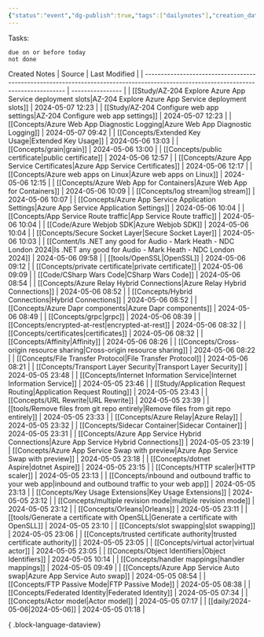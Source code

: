```yaml
---
{"status":"event","dg-publish":true,"tags":["dailynotes"],"creation_date":"2024-05-05 01:17","permalink":"/daily/2024-05-05/","dgPassFrontmatter":true}
---
```



Tasks:
```tasks
due on or before today
not done
```

Created Notes
| Source                                                                                                                              | Last Modified    |
| ----------------------------------------------------------------------------------------------------------------------------------- | ---------------- |
| [[Study/AZ-204 Explore Azure App Service deployment slots\|AZ-204 Explore Azure App Service deployment slots]]                   | 2024-05-07 12:23 |
| [[Study/AZ-204 Configure web app settings\|AZ-204 Configure web app settings]]                                                   | 2024-05-07 12:23 |
| [[Concepts/Azure Web App Diagnostic Logging\|Azure Web App Diagnostic Logging]]                                                  | 2024-05-07 09:42 |
| [[Concepts/Extended Key Usage\|Extended Key Usage]]                                                                              | 2024-05-06 13:03 |
| [[Concepts/grain\|grain]]                                                                                                        | 2024-05-06 13:00 |
| [[Concepts/public certificate\|public certificate]]                                                                              | 2024-05-06 12:57 |
| [[Concepts/Azure App Service Certificates\|Azure App Service Certificates]]                                                      | 2024-05-06 12:17 |
| [[Concepts/Azure web apps on Linux\|Azure web apps on Linux]]                                                                    | 2024-05-06 12:15 |
| [[Concepts/Azure Web App for Containers\|Azure Web App for Containers]]                                                          | 2024-05-06 10:09 |
| [[Concepts/log stream\|log stream]]                                                                                              | 2024-05-06 10:07 |
| [[Concepts/Azure App Service Application Settings\|Azure App Service Application Settings]]                                      | 2024-05-06 10:04 |
| [[Concepts/App Service Route traffic\|App Service Route traffic]]                                                                | 2024-05-06 10:04 |
| [[Code/Azure Webjob SDK\|Azure Webjob SDK]]                                                                                      | 2024-05-06 10:04 |
| [[Concepts/Secure Socket Layer\|Secure Socket Layer]]                                                                            | 2024-05-06 10:03 |
| [[Content/Is .NET any good for Audio - Mark Heath - NDC London 2024\|Is .NET any good for Audio - Mark Heath - NDC London 2024]] | 2024-05-06 09:58 |
| [[tools/OpenSSL\|OpenSSL]]                                                                                                       | 2024-05-06 09:12 |
| [[Concepts/private certificate\|private certificate]]                                                                            | 2024-05-06 09:09 |
| [[Code/CSharp Wars Code\|CSharp Wars Code]]                                                                                      | 2024-05-06 08:54 |
| [[Concepts/Azure Relay Hybrid Connections\|Azure Relay Hybrid Connections]]                                                      | 2024-05-06 08:52 |
| [[Concepts/Hybrid Connections\|Hybrid Connections]]                                                                              | 2024-05-06 08:52 |
| [[Concepts/Azure Dapr components\|Azure Dapr components]]                                                                        | 2024-05-06 08:49 |
| [[Concepts/grpc\|grpc]]                                                                                                          | 2024-05-06 08:39 |
| [[Concepts/encrypted-at-rest\|encrypted-at-rest]]                                                                                | 2024-05-06 08:32 |
| [[Concepts/certificates\|certificates]]                                                                                          | 2024-05-06 08:32 |
| [[Concepts/Affinity\|Affinity]]                                                                                                  | 2024-05-06 08:26 |
| [[Concepts/Cross-origin resource sharing\|Cross-origin resource sharing]]                                                        | 2024-05-06 08:22 |
| [[Concepts/File Transfer Protocol\|File Transfer Protocol]]                                                                      | 2024-05-06 08:21 |
| [[Concepts/Transport Layer Security\|Transport Layer Security]]                                                                  | 2024-05-05 23:48 |
| [[Concepts/Internet Information Service\|Internet Information Service]]                                                          | 2024-05-05 23:46 |
| [[Study/Application Request Routing\|Application Request Routing]]                                                               | 2024-05-05 23:43 |
| [[Concepts/URL Rewrite\|URL Rewrite]]                                                                                            | 2024-05-05 23:39 |
| [[tools/Remove files from git repo entirely\|Remove files from git repo entirely]]                                               | 2024-05-05 23:33 |
| [[Concepts/Azure Relay\|Azure Relay]]                                                                                            | 2024-05-05 23:32 |
| [[Concepts/Sidecar Container\|Sidecar Container]]                                                                                | 2024-05-05 23:31 |
| [[Concepts/Azure App Service Hybrid Connections\|Azure App Service Hybrid Connections]]                                          | 2024-05-05 23:19 |
| [[Concepts/Azure App Service Swap with preview\|Azure App Service Swap with preview]]                                            | 2024-05-05 23:18 |
| [[Concepts/dotnet Aspire\|dotnet Aspire]]                                                                                        | 2024-05-05 23:15 |
| [[Concepts/HTTP scaler\|HTTP scaler]]                                                                                            | 2024-05-05 23:13 |
| [[Concepts/inbound and outbound traffic to your web app\|inbound and outbound traffic to your web app]]                          | 2024-05-05 23:13 |
| [[Concepts/Key Usage Extensions\|Key Usage Extensions]]                                                                          | 2024-05-05 23:12 |
| [[Concepts/multiple revision mode\|multiple revision mode]]                                                                      | 2024-05-05 23:12 |
| [[Concepts/Orleans\|Orleans]]                                                                                                    | 2024-05-05 23:11 |
| [[tools/Generate a certificate with OpenSLL\|Generate a certificate with OpenSLL]]                                               | 2024-05-05 23:10 |
| [[Concepts/slot swapping\|slot swapping]]                                                                                        | 2024-05-05 23:06 |
| [[Concepts/trusted certificate authority\|trusted certificate authority]]                                                        | 2024-05-05 23:05 |
| [[Concepts/virtual actor\|virtual actor]]                                                                                        | 2024-05-05 23:05 |
| [[Concepts/Object Identifiers\|Object Identifiers]]                                                                              | 2024-05-05 10:14 |
| [[Concepts/handler mappings\|handler mappings]]                                                                                  | 2024-05-05 09:49 |
| [[Concepts/Azure App Service Auto swap\|Azure App Service Auto swap]]                                                            | 2024-05-05 08:54 |
| [[Concepts/FTP Passive Mode\|FTP Passive Mode]]                                                                                  | 2024-05-05 08:38 |
| [[Concepts/Federated Identity\|Federated Identity]]                                                                              | 2024-05-05 07:34 |
| [[Concepts/Actor model\|Actor model]]                                                                                            | 2024-05-05 07:17 |
| [[daily/2024-05-06\|2024-05-06]]                                                                                                 | 2024-05-05 01:18 |

{ .block-language-dataview}
